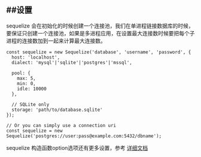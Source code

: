 ##设置
---

sequelize 会在初始化的时候创建一个连接池，我们在单进程链接数据库的时候，要保证只创建一个连接池，如果是多进程应用，在设置最大连接数时候要把每个子进程的连接数加到一起来计算最大连接数。

```
const sequelize = new Sequelize('database', 'username', 'password', {
  host: 'localhost',
  dialect: 'mysql'|'sqlite'|'postgres'|'mssql',

  pool: {
    max: 5,
    min: 0,
    idle: 10000
  },

  // SQLite only
  storage: 'path/to/database.sqlite'
});

// Or you can simply use a connection uri
const sequelize = new Sequelize('postgres://user:pass@example.com:5432/dbname');
```
sequelize 构造函数option选项还有更多设置，参考 [详细文档](http://docs.sequelizejs.com/class/lib/sequelize.js~Sequelize.html)